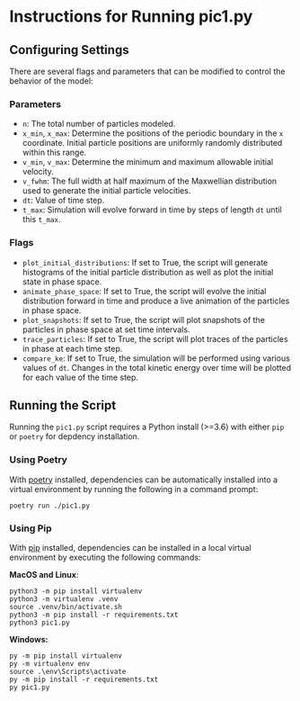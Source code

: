 # Instructions for Running pic1.py

## Configuring Settings

There are several flags and parameters that can be modified to control the behavior of the model:

### Parameters

- `n`: The total number of particles modeled.
- `x_min`, `x_max`: Determine the positions of the periodic boundary in the `x` coordinate. Initial particle positions are uniformly randomly distributed within this range.
- `v_min`, `v_max`: Determine the minimum and maximum allowable initial velocity.
- `v_fwhm`: The full width at half maximum of the Maxwellian distribution used to generate the initial particle velocities.
- `dt`: Value of time step.
- `t_max`: Simulation will evolve forward in time by steps of length `dt` until this `t_max`.

### Flags

- `plot_initial_distributions`: If set to True, the script will generate histograms of the initial particle distribution as well as plot the initial state in phase space.
- `animate_phase_space`: If set to True, the script will evolve the initial distribution forward in time and produce a live animation of the particles in phase space.
- `plot_snapshots`: If set to True, the script will plot snapshots of the particles in phase space at set time intervals.
- `trace_particles`: If set to True, the script will plot traces of the particles in phase at each time step.
- `compare_ke`: If set to True, the simulation will be performed using various values of `dt`. Changes in the total kinetic energy over time will be plotted for each value of the time step.

## Running the Script

Running the `pic1.py` script requires a Python install (>=3.6) with either `pip` or `poetry` for depdency installation.

### Using Poetry

With [poetry](https://python-poetry.org/) installed, dependencies can be automatically installed into a virtual environment by running the following in a command prompt:

```
poetry run ./pic1.py
```

### Using Pip

With [pip](https://pypi.org/project/pip/) installed, dependencies can be installed in a local virtual environment by executing the following commands:


**MacOS and Linux**:


```
python3 -m pip install virtualenv
python3 -m virtualenv .venv
source .venv/bin/activate.sh
python3 -m pip install -r requirements.txt
python3 pic1.py
```

**Windows:**

```
py -m pip install virtualenv
py -m virtualenv env
source .\env\Scripts\activate
py -m pip install -r requirements.txt
py pic1.py
```